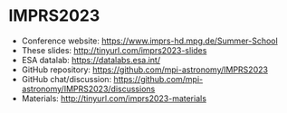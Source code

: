 # IMPRS2023

- Conference website:  https://www.imprs-hd.mpg.de/Summer-School
- These slides: http://tinyurl.com/imprs2023-slides
- ESA datalab: https://datalabs.esa.int/
- GitHub repository: https://github.com/mpi-astronomy/IMPRS2023
- GitHub chat/discussion: https://github.com/mpi-astronomy/IMPRS2023/discussions
- Materials: http://tinyurl.com/imprs2023-materials
